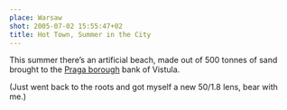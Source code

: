 ```yaml
---
place: Warsaw
shot: 2005-07-02 15:55:47+02
title: Hot Town, Summer in the City
---
```


This summer there’s an artificial beach, made out of 500 tonnes of sand brought to the [Praga borough](http://en.wikipedia.org/wiki/Praga) bank of Vistula.

(Just went back to the roots and got myself a new 50/1.8 lens, bear with me.)
